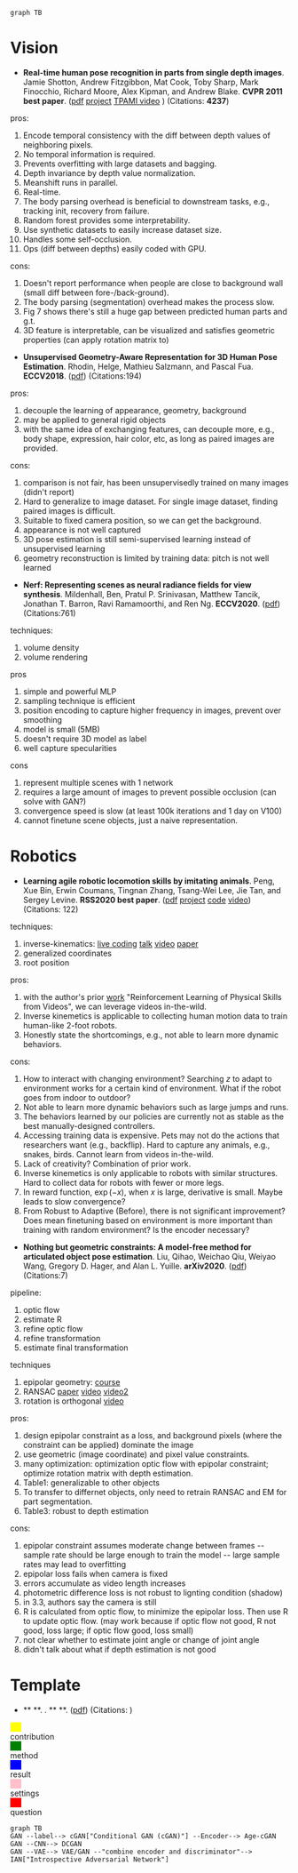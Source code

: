 ```mermaid
graph TB

```

# Vision

- **Real-time human pose recognition in parts from single depth images**.
Jamie Shotton, Andrew Fitzgibbon, Mat Cook, Toby Sharp, Mark Finocchio, Richard Moore, Alex Kipman, and Andrew Blake.
**CVPR 2011 best paper**.
([pdf](https://www.asc.ohio-state.edu/statistics/dmsl/BodyPartRecognition.pdf)
[project](https://www.microsoft.com/en-us/research/publication/real-time-human-pose-recognition-in-parts-from-a-single-depth-image/)
[TPAMI video](https://www.youtube.com/watch?v=ZXI6gko7kG4)
)
(Citations: **4237**)

pros:

1. Encode temporal consistency with the diff between depth values of neighboring pixels.
2. No temporal information is required.
3. Prevents overfitting with large datasets and bagging.
4. Depth invariance by depth value normalization.
5. Meanshift runs in parallel.
6. Real-time.
7. The body parsing overhead is beneficial to downstream tasks, e.g., tracking init, recovery from failure.
8. Random forest provides some interpretability.
9. Use synthetic datasets to easily increase dataset size.
10. Handles some self-occlusion.
11. Ops (diff between depths) easily coded with GPU.

cons:

1. Doesn't report performance when people are close to background wall (small diff between fore-/back-ground). 
2. The body parsing (segmentation) overhead makes the process slow.
3. Fig 7 shows there's still a huge gap between predicted human parts and g.t.
4. 3D feature is interpretable, can be visualized and satisfies geometric properties (can apply rotation matrix to)

- **Unsupervised Geometry-Aware Representation for 3D Human Pose Estimation**.
Rhodin, Helge, Mathieu Salzmann, and Pascal Fua.
**ECCV2018**.
([pdf](http://openaccess.thecvf.com/content_ECCV_2018/papers/Helge_Rhodin_Unsupervised_Geometry-Aware_Representation_ECCV_2018_paper.pdf))
(Citations:194)

pros:
1. decouple the learning of appearance, geometry, background
2. may be applied to general rigid objects
3. with the same idea of exchanging features, can decouple more, e.g., body shape, expression, hair color, etc, as long as paired images are provided.

cons:
1. comparison is not fair, has been unsupervisedly trained on many images (didn't report)
2. Hard to generalize to image dataset. For single image dataset, finding paired images is difficult.
3. Suitable to fixed camera position, so we can get the background.
4. appearance is not well captured
5. 3D pose estimation is still semi-supervised learning instead of unsupervised learning
6. geometry reconstruction is limited by training data: pitch is not well learned


- **Nerf: Representing scenes as neural radiance fields for view synthesis**.
Mildenhall, Ben, Pratul P. Srinivasan, Matthew Tancik, Jonathan T. Barron, Ravi Ramamoorthi, and Ren Ng.
**ECCV2020**.
([pdf](http://openaccess.thecvf.com/content/CVPR2021/papers/Pumarola_D-NeRF_Neural_Radiance_Fields_for_Dynamic_Scenes_CVPR_2021_paper.pdf))
(Citations:761)

techniques:

1. volume density
2. volume rendering

pros 

1. simple and powerful MLP
2. sampling technique is efficient
3. position encoding to capture higher frequency in images, prevent over smoothing
4. model is small (5MB)
5. doesn't require 3D model as label
6. well capture specularities

cons

1. represent multiple scenes with 1 network
2. requires a large amount of images to prevent possible occlusion (can solve with GAN?)
3. convergence speed is slow (at least 100k iterations and 1 day on V100)
4. cannot finetune scene objects, just a naive representation.

# Robotics
- **Learning agile robotic locomotion skills by imitating animals**.
Peng, Xue Bin, Erwin Coumans, Tingnan Zhang, Tsang-Wei Lee, Jie Tan, and Sergey Levine.
**RSS2020 best paper**.
([pdf](https://arxiv.org/pdf/2004.00784.pdf)
[project](https://xbpeng.github.io/projects/Robotic_Imitation/index.html)
[code](https://github.com/google-research/motion_imitation)
[video](https://www.youtube.com/watch?v=lKYh6uuCwRY))
(Citations: 122)

techniques:

1. inverse-kinematics: 
   [live coding](https://www.youtube.com/watch?v=hbgDqyy8bIw)
   [talk](https://graphics.cs.wisc.edu/GleicherAssets/Talks/1998_07_retarget-both.pdf)
   [video](https://www.youtube.com/watch?v=Vn-vVzMGgec)
   [paper](https://sci-hub.ru/https://dl.acm.org/doi/pdf/10.1145/280814.280820)
2.  generalized coordinates
3.  root position

pros:

1.  with the author's prior [work](https://xbpeng.github.io/projects/SFV/index.html) 
   "Reinforcement Learning of Physical Skills from Videos", we can leverage videos in-the-wild.
2. Inverse kinemetics is applicable to collecting human motion data to train human-like 2-foot robots.
3. Honestly state the shortcomings, e.g., not able to learn more dynamic behaviors.

cons:

1. How to interact with changing environment? Searching $z$ to adapt to environment works for a certain kind of environment. What if the robot goes from indoor to outdoor?
3. Not able to learn more dynamic behaviors such as large jumps and runs.
4. The behaviors learned by our policies are currently not
    as stable as the best manually-designed controllers.
5. Accessing training data is expensive. Pets may not do the actions that  researchers want (e.g., backflip). Hard to capture any animals, e.g., snakes, birds. Cannot learn from videos in-the-wild.
6. Lack of creativity? Combination of prior work.
7. Inverse kinemetics is only applicable to robots with similar structures. Hard to collect data for robots with fewer or more legs.
8. In reward function, $\exp(-x)$, when $x$ is large, derivative is small. Maybe leads to slow convergence?
9. From Robust to Adaptive (Before), there is not significant improvement? Does mean finetuning based on environment is more important than training with random environment? Is the encoder necessary? 

- **Nothing but geometric constraints: A model-free method for articulated object pose estimation**.
Liu, Qihao, Weichao Qiu, Weiyao Wang, Gregory D. Hager, and Alan L. Yuille.
**arXiv2020**.
([pdf](https://arxiv.org/pdf/2012.00088.pdf))
(Citations:7)

pipeline:

1. optic flow
2. estimate R
3. refine optic flow
4. refine transformation
5. estimate final transformation

techniques

1. epipolar geometry:
[course](https://www.youtube.com/watch?v=6kpBqfgSPRc&list=PLELvrS4qfPZ7h_pgw-_X7D1ijScmsk965&index=2)
2. RANSAC
[paper](https://dl.acm.org/doi/pdf/10.1145/358669.358692?casa_token=oNOGfxwunJIAAAAA:qYYOVTu9vOFmDqwdCO73Isrh6pf0aeGFD1czZLIkeo91xF7ikQQKx_zsqmRqmxW_ELJYeNnVh9kJ)
[video](https://www.youtube.com/watch?v=9D5rrtCC_E0)
[video2](https://www.youtube.com/watch?v=Cu1f6vpEilg)
3. rotation is orthogonal
[video](https://www.youtube.com/watch?v=arSFML-2_Os)

pros:

1. design epipolar constraint as a loss, and background pixels (where the constraint can be applied) dominate the image
2. use geometric (image coordinate) and pixel value constraints.
3. many optimization: optimization optic flow with epipolar constraint; optimize rotation matrix with depth estimation.
4. Table1: generalizable to other objects
5. To transfer to differnet objects, only need to retrain RANSAC and EM for part segmentation.
6. Table3: robust to depth estimation

cons: 

1. epipolar constraint assumes moderate change between frames -- sample rate should be large enough to train the model -- large sample rates may lead to overfitting
2. epipolar loss fails when camera is fixed
3. errors accumulate as video length increases
4. photometric difference loss is not robust to lignting condition (shadow)
5. in 3.3, authors say the camera is still
6. R is calculated from optic flow, to minimize the epipolar loss. Then use R to update optic flow. (may work because if optic flow not good, R not good, loss large; if optic flow good, loss small)
7. not clear whether to estimate joint angle or change of joint angle
8. didn't talk about what if depth estimation is not good


# Template
- ** **.
.
** **.
([pdf]())
(Citations: )

<div class="boxed" style="background-color:yellow; width:20px">&nbsp</div> 
contribution
<div class="boxed" style="background-color:green; width:20px">&nbsp</div>
method
<div class="boxed" style="background-color:blue; width:20px">&nbsp</div>
result
<div class="boxed" style="background-color:pink; width:20px">&nbsp</div>
settings
<div class="boxed" style="background-color:red; width:20px">&nbsp</div>
question


```mermaid
graph TB
GAN --label--> cGAN["Conditional GAN (cGAN)"] --Encoder--> Age-cGAN
GAN --CNN--> DCGAN
GAN --VAE--> VAE/GAN --"combine encoder and discriminator"--> IAN["Introspective Adversarial Network"]
```